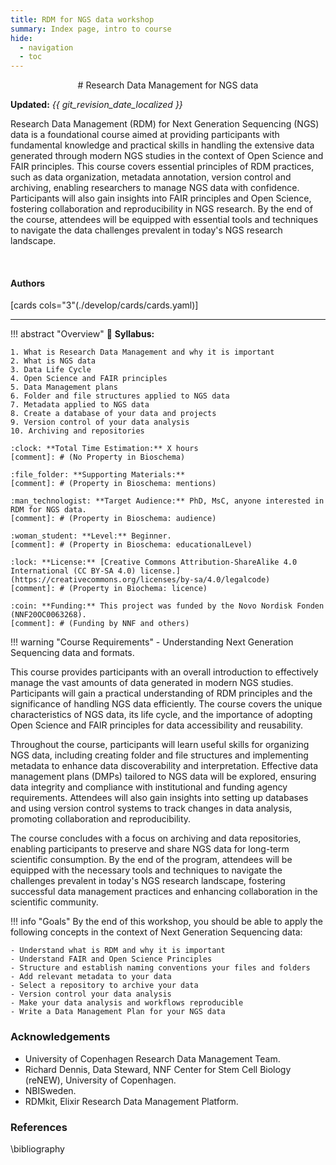 ```yaml
---
title: RDM for NGS data workshop
summary: Index page, intro to course
hide:
  - navigation
  - toc
---
```


<!--
# Put above to hide navigation (left), toc (right) or footer (bottom)

hide:
  - navigation 
  - toc
  - footer 

# You should hide the navigation if there are no subsections
# You should hide the Table of Contents if there are no important titles
-->

<center>
# Research Data Management for NGS data
</center>

**Updated:** *{{ git_revision_date_localized }}*

Research Data Management (RDM) for Next Generation Sequencing (NGS) data is a foundational course aimed at providing participants with fundamental knowledge and practical skills in handling the extensive data generated through modern NGS studies in the context of Open Science and FAIR principles. This course covers essential principles of RDM practices, such as data organization, metadata annotation, version control and archiving, enabling researchers to manage NGS data with confidence. Participants will also gain insights into FAIR principles and Open Science, fostering collaboration and reproducibility in NGS research. By the end of the course, attendees will be equipped with essential tools and techniques to navigate the data challenges prevalent in today's NGS research landscape.

<br>

<!-- AUTHORS -->
<h4>Authors</h4>

[cards cols="3"(./develop/cards/cards.yaml)]

<hr>

<!-- OVERVIEW OF COURSE -->
!!! abstract "Overview"
    :book: **Syllabus:**

    1. What is Research Data Management and why it is important
    2. What is NGS data
    3. Data Life Cycle
    4. Open Science and FAIR principles
    5. Data Management plans
    6. Folder and file structures applied to NGS data
    7. Metadata applied to NGS data
    8. Create a database of your data and projects
    9. Version control of your data analysis
    10. Archiving and repositories

    :clock: **Total Time Estimation:** X hours  
    [comment]: # (No Property in Bioschema)

    :file_folder: **Supporting Materials:**  
    [comment]: # (Property in Bioschema: mentions)

    :man_technologist: **Target Audience:** PhD, MsC, anyone interested in RDM for NGS data.
    [comment]: # (Property in Bioschema: audience)

    :woman_student: **Level:** Beginner.
    [comment]: # (Property in Bioschema: educationalLevel)

    :lock: **License:** [Creative Commons Attribution-ShareAlike 4.0 International (CC BY-SA 4.0) license.](https://creativecommons.org/licenses/by-sa/4.0/legalcode)
    [comment]: # (Property in Biochema: licence)
    
    :coin: **Funding:** This project was funded by the Novo Nordisk Fonden (NNF20OC0063268).
    [comment]: # (Funding by NNF and others)

!!! warning "Course Requirements"
    - Understanding Next Generation Sequencing data and formats.

This course provides participants with an overall introduction to effectively manage the vast amounts of data generated in modern NGS studies. Participants will gain a practical understanding of RDM principles and the significance of handling NGS data efficiently. The course covers the unique characteristics of NGS data, its life cycle, and the importance of adopting Open Science and FAIR principles for data accessibility and reusability.

Throughout the course, participants will learn useful skills for organizing NGS data, including creating folder and file structures and implementing metadata to enhance data discoverability and interpretation. Effective data management plans (DMPs) tailored to NGS data will be explored, ensuring data integrity and compliance with institutional and funding agency requirements. Attendees will also gain insights into setting up databases and using version control systems to track changes in data analysis, promoting collaboration and reproducibility.

The course concludes with a focus on archiving and data repositories, enabling participants to preserve and share NGS data for long-term scientific consumption. By the end of the program, attendees will be equipped with the necessary tools and techniques to navigate the challenges prevalent in today's NGS research landscape, fostering successful data management practices and enhancing collaboration in the scientific community.

!!! info "Goals"
    By the end of this workshop, you should be able to apply the following concepts in the context of Next Generation Sequencing data:

    - Understand what is RDM and why it is important
    - Understand FAIR and Open Science Principles
    - Structure and establish naming conventions your files and folders
    - Add relevant metadata to your data
    - Select a repository to archive your data
    - Version control your data analysis
    - Make your data analysis and workflows reproducible
    - Write a Data Management Plan for your NGS data

### Acknowledgements

- University of Copenhagen Research Data Management Team.
- Richard Dennis, Data Steward, NNF Center for Stem Cell Biology (reNEW), University of Copenhagen.
- NBISweden.
- RDMkit, Elixir Research Data Management Platform.

### References

\bibliography
